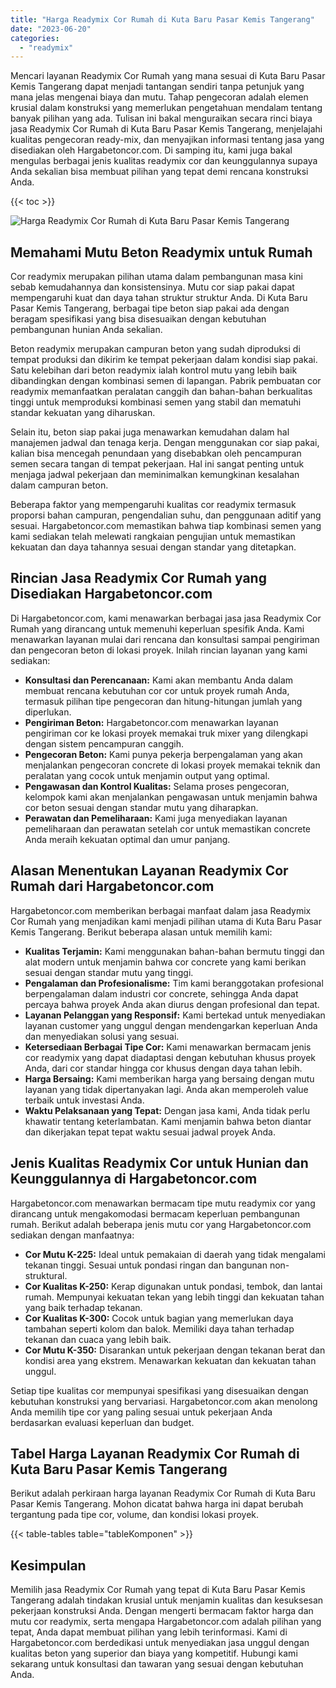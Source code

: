 ```yaml
---
title: "Harga Readymix Cor Rumah di Kuta Baru Pasar Kemis Tangerang"
date: "2023-06-20"
categories: 
  - "readymix"
---
```



Mencari layanan Readymix Cor Rumah yang mana sesuai di Kuta Baru Pasar Kemis Tangerang dapat menjadi tantangan sendiri tanpa petunjuk yang mana jelas mengenai biaya dan mutu. Tahap pengecoran adalah elemen krusial dalam konstruksi yang memerlukan pengetahuan mendalam tentang banyak pilihan yang ada. Tulisan ini bakal menguraikan secara rinci biaya jasa Readymix Cor Rumah di Kuta Baru Pasar Kemis Tangerang, menjelajahi kualitas pengecoran ready-mix, dan menyajikan informasi tentang jasa yang disediakan oleh Hargabetoncor.com. Di samping itu, kami juga bakal mengulas berbagai jenis kualitas readymix cor dan keunggulannya supaya Anda sekalian bisa membuat pilihan yang tepat demi rencana konstruksi Anda.

{{< toc >}}

![Harga Readymix Cor Rumah di Kuta Baru Pasar Kemis Tangerang](https://hargareadymixid.github.io/hbc/readymix-hbc%20(42).png)

## Memahami Mutu Beton Readymix untuk Rumah

Cor readymix merupakan pilihan utama dalam pembangunan masa kini sebab kemudahannya dan konsistensinya. Mutu cor siap pakai dapat mempengaruhi kuat dan daya tahan struktur struktur Anda. Di Kuta Baru Pasar Kemis Tangerang, berbagai tipe beton siap pakai ada dengan beragam spesifikasi yang bisa disesuaikan dengan kebutuhan pembangunan hunian Anda sekalian.

Beton readymix merupakan campuran beton yang sudah diproduksi di tempat produksi dan dikirim ke tempat pekerjaan dalam kondisi siap pakai. Satu kelebihan dari beton readymix ialah kontrol mutu yang lebih baik dibandingkan dengan kombinasi semen di lapangan. Pabrik pembuatan cor readymix memanfaatkan peralatan canggih dan bahan-bahan berkualitas tinggi untuk memproduksi kombinasi semen yang stabil dan mematuhi standar kekuatan yang diharuskan.

Selain itu, beton siap pakai juga menawarkan kemudahan dalam hal manajemen jadwal dan tenaga kerja. Dengan menggunakan cor siap pakai, kalian bisa mencegah penundaan yang disebabkan oleh pencampuran semen secara tangan di tempat pekerjaan. Hal ini sangat penting untuk menjaga jadwal pekerjaan dan meminimalkan kemungkinan kesalahan dalam campuran beton.

Beberapa faktor yang mempengaruhi kualitas cor readymix termasuk proporsi bahan campuran, pengendalian suhu, dan penggunaan aditif yang sesuai. Hargabetoncor.com memastikan bahwa tiap kombinasi semen yang kami sediakan telah melewati rangkaian pengujian untuk memastikan kekuatan dan daya tahannya sesuai dengan standar yang ditetapkan.

## Rincian Jasa Readymix Cor Rumah yang Disediakan Hargabetoncor.com

Di Hargabetoncor.com, kami menawarkan berbagai jasa jasa Readymix Cor Rumah yang dirancang untuk memenuhi keperluan spesifik Anda. Kami menawarkan layanan mulai dari rencana dan konsultasi sampai pengiriman dan pengecoran beton di lokasi proyek. Inilah rincian layanan yang kami sediakan:

- **Konsultasi dan Perencanaan:** Kami akan membantu Anda dalam membuat rencana kebutuhan cor cor untuk proyek rumah Anda, termasuk pilihan tipe pengecoran dan hitung-hitungan jumlah yang diperlukan.
- **Pengiriman Beton:** Hargabetoncor.com menawarkan layanan pengiriman cor ke lokasi proyek memakai truk mixer yang dilengkapi dengan sistem pencampuran canggih.
- **Pengecoran Beton:** Kami punya pekerja berpengalaman yang akan menjalankan pengecoran concrete di lokasi proyek memakai teknik dan peralatan yang cocok untuk menjamin output yang optimal.
- **Pengawasan dan Kontrol Kualitas:** Selama proses pengecoran, kelompok kami akan menjalankan pengawasan untuk menjamin bahwa cor beton sesuai dengan standar mutu yang diharapkan.
- **Perawatan dan Pemeliharaan:** Kami juga menyediakan layanan pemeliharaan dan perawatan setelah cor untuk memastikan concrete Anda meraih kekuatan optimal dan umur panjang.

## Alasan Menentukan Layanan Readymix Cor Rumah dari Hargabetoncor.com

Hargabetoncor.com memberikan berbagai manfaat dalam jasa Readymix Cor Rumah yang menjadikan kami menjadi pilihan utama di Kuta Baru Pasar Kemis Tangerang. Berikut beberapa alasan untuk memilih kami:

- **Kualitas Terjamin:** Kami menggunakan bahan-bahan bermutu tinggi dan alat modern untuk menjamin bahwa cor concrete yang kami berikan sesuai dengan standar mutu yang tinggi.
- **Pengalaman dan Profesionalisme:** Tim kami beranggotakan profesional berpengalaman dalam industri cor concrete, sehingga Anda dapat percaya bahwa proyek Anda akan diurus dengan profesional dan tepat.
- **Layanan Pelanggan yang Responsif:** Kami bertekad untuk menyediakan layanan customer yang unggul dengan mendengarkan keperluan Anda dan menyediakan solusi yang sesuai.
- **Ketersediaan Berbagai Tipe Cor:** Kami menawarkan bermacam jenis cor readymix yang dapat diadaptasi dengan kebutuhan khusus proyek Anda, dari cor standar hingga cor khusus dengan daya tahan lebih.
- **Harga Bersaing:** Kami memberikan harga yang bersaing dengan mutu layanan yang tidak dipertanyakan lagi. Anda akan memperoleh value terbaik untuk investasi Anda.
- **Waktu Pelaksanaan yang Tepat:** Dengan jasa kami, Anda tidak perlu khawatir tentang keterlambatan. Kami menjamin bahwa beton diantar dan dikerjakan tepat tepat waktu sesuai jadwal proyek Anda.

## Jenis Kualitas Readymix Cor untuk Hunian dan Keunggulannya di Hargabetoncor.com

Hargabetoncor.com menawarkan bermacam tipe mutu readymix cor yang dirancang untuk mengakomodasi bermacam keperluan pembangunan rumah. Berikut adalah beberapa jenis mutu cor yang Hargabetoncor.com sediakan dengan manfaatnya:

- **Cor Mutu K-225:** Ideal untuk pemakaian di daerah yang tidak mengalami tekanan tinggi. Sesuai untuk pondasi ringan dan bangunan non-struktural.
- **Cor Kualitas K-250:** Kerap digunakan untuk pondasi, tembok, dan lantai rumah. Mempunyai kekuatan tekan yang lebih tinggi dan kekuatan tahan yang baik terhadap tekanan.
- **Cor Kualitas K-300:** Cocok untuk bagian yang memerlukan daya tambahan seperti kolom dan balok. Memiliki daya tahan terhadap tekanan dan cuaca yang lebih baik.
- **Cor Mutu K-350:** Disarankan untuk pekerjaan dengan tekanan berat dan kondisi area yang ekstrem. Menawarkan kekuatan dan kekuatan tahan unggul.

Setiap tipe kualitas cor mempunyai spesifikasi yang disesuaikan dengan kebutuhan konstruksi yang bervariasi. Hargabetoncor.com akan menolong Anda memilih tipe cor yang paling sesuai untuk pekerjaan Anda berdasarkan evaluasi keperluan dan budget.

## Tabel Harga Layanan Readymix Cor Rumah di Kuta Baru Pasar Kemis Tangerang

Berikut adalah perkiraan harga layanan Readymix Cor Rumah di Kuta Baru Pasar Kemis Tangerang. Mohon dicatat bahwa harga ini dapat berubah tergantung pada tipe cor, volume, dan kondisi lokasi proyek.

{{< table-tables table="tableKomponen" >}}

## Kesimpulan

Memilih jasa Readymix Cor Rumah yang tepat di Kuta Baru Pasar Kemis Tangerang adalah tindakan krusial untuk menjamin kualitas dan kesuksesan pekerjaan konstruksi Anda. Dengan mengerti bermacam faktor harga dan mutu cor readymix, serta mengapa Hargabetoncor.com adalah pilihan yang tepat, Anda dapat membuat pilihan yang lebih terinformasi. Kami di Hargabetoncor.com berdedikasi untuk menyediakan jasa unggul dengan kualitas beton yang superior dan biaya yang kompetitif. Hubungi kami sekarang untuk konsultasi dan tawaran yang sesuai dengan kebutuhan Anda.

